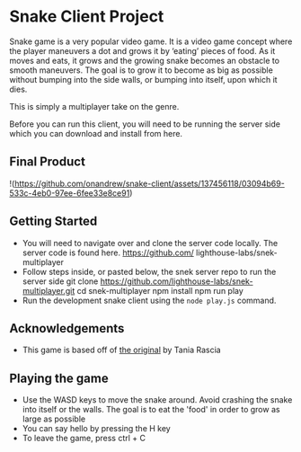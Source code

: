 # Snake Client Project

Snake game is a very popular video game. It is a video game concept where the player maneuvers a dot and grows it by ‘eating’ pieces of food. As it moves and eats, it grows and the growing snake becomes an obstacle to smooth maneuvers. The goal is to grow it to become as big as possible without bumping into the side walls, or bumping into itself, upon which it dies.

This is simply a multiplayer take on the genre.

Before you can run this client, you will need to be running the server side which you can download and install from here. 

## Final Product

!(https://github.com/onandrew/snake-client/assets/137456118/03094b69-533c-4eb0-97ee-6fee33e8ce91)


## Getting Started

- You will need to navigate over and clone the server code locally. The server code is found here. https://github.com/     lighthouse-labs/snek-multiplayer
- Follow steps inside, or pasted below, the snek server repo to run the server side
git clone https://github.com/lighthouse-labs/snek-multiplayer.git
cd snek-multiplayer
npm install
npm run play
- Run the development snake client using the `node play.js` command.

## Acknowledgements

- This game is based off of [the original](https://www.taniarascia.com/snake-game-in-javascript/) by Tania Rascia

## Playing the game

- Use the WASD keys to move the snake around. Avoid crashing the snake into itself or the walls. The goal is to eat the 'food' in order to grow as large as possible
- You can say hello by pressing the H key
- To leave the game, press ctrl + C